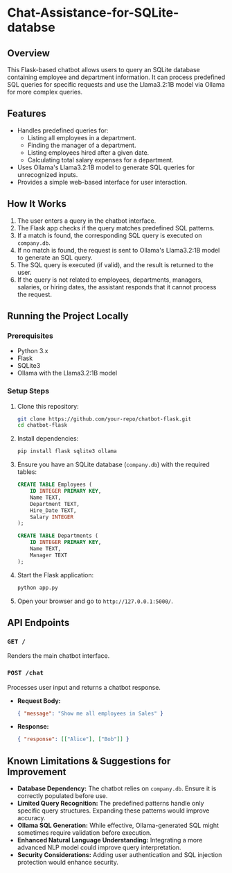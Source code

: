 # Chat-Assistance-for-SQLite-databse

## Overview
This Flask-based chatbot allows users to query an SQLite database containing employee and department information. It can process predefined SQL queries for specific requests and use the Llama3.2:1B model via Ollama for more complex queries.

## Features
- Handles predefined queries for:
  - Listing all employees in a department.
  - Finding the manager of a department.
  - Listing employees hired after a given date.
  - Calculating total salary expenses for a department.
- Uses Ollama's Llama3.2:1B model to generate SQL queries for unrecognized inputs.
- Provides a simple web-based interface for user interaction.

## How It Works
1. The user enters a query in the chatbot interface.
2. The Flask app checks if the query matches predefined SQL patterns.
3. If a match is found, the corresponding SQL query is executed on `company.db`.
4. If no match is found, the request is sent to Ollama's Llama3.2:1B model to generate an SQL query.
5. The SQL query is executed (if valid), and the result is returned to the user.
6. If the query is not related to employees, departments, managers, salaries, or hiring dates, the assistant responds that it cannot process the request.

## Running the Project Locally
### Prerequisites
- Python 3.x
- Flask
- SQLite3
- Ollama with the Llama3.2:1B model

### Setup Steps
1. Clone this repository:
   ```bash
   git clone https://github.com/your-repo/chatbot-flask.git
   cd chatbot-flask
   ```
2. Install dependencies:
   ```bash
   pip install flask sqlite3 ollama
   ```
3. Ensure you have an SQLite database (`company.db`) with the required tables:
   ```sql
   CREATE TABLE Employees (
       ID INTEGER PRIMARY KEY,
       Name TEXT,
       Department TEXT,
       Hire_Date TEXT,
       Salary INTEGER
   );

   CREATE TABLE Departments (
       ID INTEGER PRIMARY KEY,
       Name TEXT,
       Manager TEXT
   );
   ```
4. Start the Flask application:
   ```bash
   python app.py
   ```
5. Open your browser and go to `http://127.0.0.1:5000/`.

## API Endpoints
### `GET /`
Renders the main chatbot interface.

### `POST /chat`
Processes user input and returns a chatbot response.
- **Request Body:**
  ```json
  { "message": "Show me all employees in Sales" }
  ```
- **Response:**
  ```json
  { "response": [["Alice"], ["Bob"]] }
  ```

## Known Limitations & Suggestions for Improvement
- **Database Dependency:** The chatbot relies on `company.db`. Ensure it is correctly populated before use.
- **Limited Query Recognition:** The predefined patterns handle only specific query structures. Expanding these patterns would improve accuracy.
- **Ollama SQL Generation:** While effective, Ollama-generated SQL might sometimes require validation before execution.
- **Enhanced Natural Language Understanding:** Integrating a more advanced NLP model could improve query interpretation.
- **Security Considerations:** Adding user authentication and SQL injection protection would enhance security.
